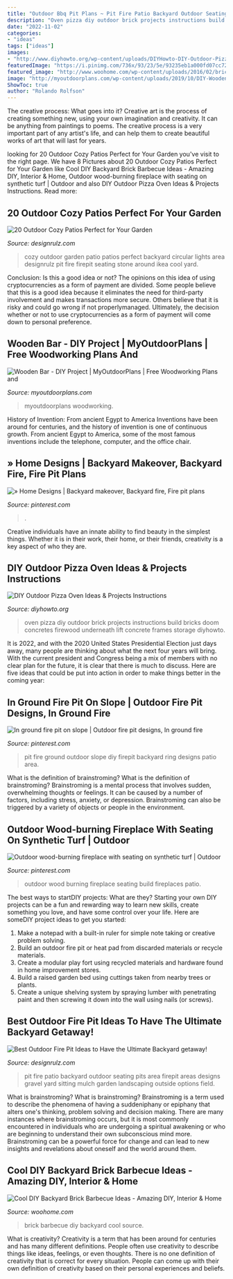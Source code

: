 ```yaml
---
title: "Outdoor Bbq Pit Plans ~ Pit Fire Patio Backyard Outdoor Seating Pits Area Firepit Areas Designs Gravel Yard Sitting Mulch Garden Landscaping Outside Options Field"
description: "Oven pizza diy outdoor brick projects instructions build bricks doom concretes firewood underneath lift concrete frames storage diyhowto"
date: "2022-11-02"
categories:
- "ideas"
tags: ["ideas"]
images:
- "http://www.diyhowto.org/wp-content/uploads/DIYHowto-DIY-Outdoor-Pizza-Oven-Ideas-Projects-02.jpg"
featuredImage: "https://i.pinimg.com/736x/93/23/5e/93235eb1a000fd07cc72d958efd94055--outdoor-fireplaces-wood-burning.jpg"
featured_image: "http://www.woohome.com/wp-content/uploads/2016/02/brick-barbecue-tips-10.jpg"
image: "http://myoutdoorplans.com/wp-content/uploads/2019/10/DIY-Wooden-Bar.png"
ShowToc: true
author: "Rolando Rolfson"
---
```



The creative process: What goes into it?
Creative art is the process of creating something new, using your own imagination and creativity. It can be anything from paintings to poems. The creative process is a very important part of any artist's life, and can help them to create beautiful works of art that will last for years.

	

		
looking for 20 Outdoor Cozy Patios Perfect for Your Garden you've visit to the right page. We have 8 Pictures about 20 Outdoor Cozy Patios Perfect for Your Garden like Cool DIY Backyard Brick Barbecue Ideas - Amazing DIY, Interior &amp; Home, Outdoor wood-burning fireplace with seating on synthetic turf | Outdoor and also DIY Outdoor Pizza Oven Ideas &amp; Projects Instructions. Read more:
		
    
## 20 Outdoor Cozy Patios Perfect For Your Garden

<img loading=lazy src="http://cdn.designrulz.com/wp-content/uploads/2012/05/cozy-patio-designrulz-2.jpg" onerror="this.onerror=null;this.src='https://tse3.mm.bing.net/th?id=OIP.NPB781xvAlRfo5zWu2cF4gHaJ4&amp;pid=15.1';" alt="20 Outdoor Cozy Patios Perfect for Your Garden">

_Source: designrulz.com_

>cozy outdoor garden patio patios perfect backyard circular lights area designrulz pit fire firepit seating stone around ikea cool yard. 

	

Conclusion: Is this a good idea or not?
The opinions on this idea of using cryptocurrencies as a form of payment are divided. Some people believe that this is a good idea because it eliminates the need for third-party involvement and makes transactions more secure. Others believe that it is risky and could go wrong if not properlymanaged. Ultimately, the decision whether or not to use cryptocurrencies as a form of payment will come down to personal preference.

    
## Wooden Bar - DIY Project | MyOutdoorPlans | Free Woodworking Plans And

<img loading=lazy src="http://myoutdoorplans.com/wp-content/uploads/2019/10/DIY-Wooden-Bar.png" onerror="this.onerror=null;this.src='https://tse4.mm.bing.net/th?id=OIP._hzSd8QblRtMO9DoHgY5lwHaKW&amp;pid=15.1';" alt="Wooden Bar - DIY Project | MyOutdoorPlans | Free Woodworking Plans and">

_Source: myoutdoorplans.com_

>myoutdoorplans woodworking. 

	

History of Invention: From ancient Egypt to America
Inventions have been around for centuries, and the history of invention is one of continuous growth. From ancient Egypt to America, some of the most famous inventions include the telephone, computer, and the office chair.

    
## » Home Designs | Backyard Makeover, Backyard Fire, Fire Pit Plans

<img loading=lazy src="https://i.pinimg.com/736x/2d/da/c6/2ddac6057164347885e54dc673065618.jpg" onerror="this.onerror=null;this.src='https://tse3.mm.bing.net/th?id=OIP.JgvHThIHgNNlV2heOOcLKgHaJ4&amp;pid=15.1';" alt="» Home Designs | Backyard makeover, Backyard fire, Fire pit plans">

_Source: pinterest.com_

>. 

	

Creative individuals have an innate ability to find beauty in the simplest things. Whether it is in their work, their home, or their friends, creativity is a key aspect of who they are.

    
## DIY Outdoor Pizza Oven Ideas &amp; Projects Instructions

<img loading=lazy src="http://www.diyhowto.org/wp-content/uploads/DIYHowto-DIY-Outdoor-Pizza-Oven-Ideas-Projects-02.jpg" onerror="this.onerror=null;this.src='https://tse3.mm.bing.net/th?id=OIP.QW2wrZP29YEK-hatMGHggAHaOj&amp;pid=15.1';" alt="DIY Outdoor Pizza Oven Ideas &amp; Projects Instructions">

_Source: diyhowto.org_

>oven pizza diy outdoor brick projects instructions build bricks doom concretes firewood underneath lift concrete frames storage diyhowto. 

	

It is 2022, and with the 2020 United States Presidential Election just days away, many people are thinking about what the next four years will bring. With the current president and Congress being a mix of members with no clear plan for the future, it is clear that there is much to discuss. Here are five ideas that could be put into action in order to make things better in the coming year: 

    
## In Ground Fire Pit On Slope | Outdoor Fire Pit Designs, In Ground Fire

<img loading=lazy src="https://i.pinimg.com/736x/d5/78/c7/d578c707f58755c9565073d39843b100.jpg" onerror="this.onerror=null;this.src='https://tse2.mm.bing.net/th?id=OIP.2vXMNGi2OX169PGlpo569AHaJ3&amp;pid=15.1';" alt="In ground fire pit on slope | Outdoor fire pit designs, In ground fire">

_Source: pinterest.com_

>pit fire ground outdoor slope diy firepit backyard ring designs patio area. 

	

What is the definition of brainstroming?
What is the definition of brainstroming? Brainstroming is a mental process that involves sudden, overwhelming thoughts or feelings. It can be caused by a number of factors, including stress, anxiety, or depression. Brainstroming can also be triggered by a variety of objects or people in the environment.

    
## Outdoor Wood-burning Fireplace With Seating On Synthetic Turf | Outdoor

<img loading=lazy src="https://i.pinimg.com/736x/93/23/5e/93235eb1a000fd07cc72d958efd94055--outdoor-fireplaces-wood-burning.jpg" onerror="this.onerror=null;this.src='https://tse2.mm.bing.net/th?id=OIP.q4TgN9XlF8_DOEu2GzfLkQHaLD&amp;pid=15.1';" alt="Outdoor wood-burning fireplace with seating on synthetic turf | Outdoor">

_Source: pinterest.com_

>outdoor wood burning fireplace seating build fireplaces patio. 

	

The best ways to startDIY projects: What are they?
Starting your own DIY projects can be a fun and rewarding way to learn new skills, create something you love, and have some control over your life. Here are someDIY project ideas to get you started: 
1. Make a notepad with a built-in ruler for simple note taking or creative problem solving.
2. Build an outdoor fire pit or heat pad from discarded materials or recycle materials. 
3. Create a modular play fort using recycled materials and hardware found in home improvement stores. 
4. Build a raised garden bed using cuttings taken from nearby trees or plants. 
5. Create a unique shelving system by spraying lumber with penetrating paint and then screwing it down into the wall using nails (or screws).

    
## Best Outdoor Fire Pit Ideas To Have The Ultimate Backyard Getaway!

<img loading=lazy src="http://cdn.designrulz.com/wp-content/uploads/2015/06/fire-pit-patio-Design-Ideas-21.jpg" onerror="this.onerror=null;this.src='https://tse1.mm.bing.net/th?id=OIP.ZIfqc3iT_i3WQRQ6uOWm7QHaE8&amp;pid=15.1';" alt="Best Outdoor Fire Pit Ideas to Have the Ultimate Backyard getaway!">

_Source: designrulz.com_

>pit fire patio backyard outdoor seating pits area firepit areas designs gravel yard sitting mulch garden landscaping outside options field. 

	

What is brainstroming?
What is brainstroming? Brainstroming is a term used to describe the phenomena of having a suddeniphany or epiphany that alters one's thinking, problem solving and decision making. There are many instances where brainstroming occurs, but it is most commonly encountered in individuals who are undergoing a spiritual awakening or who are beginning to understand their own subconscious mind more. Brainstroming can be a powerful force for change and can lead to new insights and revelations about oneself and the world around them.

    
## Cool DIY Backyard Brick Barbecue Ideas - Amazing DIY, Interior &amp; Home

<img loading=lazy src="http://www.woohome.com/wp-content/uploads/2016/02/brick-barbecue-tips-10.jpg" onerror="this.onerror=null;this.src='https://tse2.mm.bing.net/th?id=OIP.IVKsWFUE7v_hjwysAkIYJAHaJ4&amp;pid=15.1';" alt="Cool DIY Backyard Brick Barbecue Ideas - Amazing DIY, Interior &amp; Home">

_Source: woohome.com_

>brick barbecue diy backyard cool source. 

	

What is creativity?
Creativity is a term that has been around for centuries and has many different definitions. People often use creativity to describe things like ideas, feelings, or even thoughts. There is no one definition of creativity that is correct for every situation. People can come up with their own definition of creativity based on their personal experiences and beliefs.

